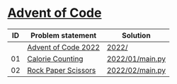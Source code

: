 # [Advent of Code](https://adventofcode.com/)


| ID | Problem statement                                          | Solution                           |
|----|------------------------------------------------------------|------------------------------------|
|    | [Advent of Code 2022](https://adventofcode.com/2022)       | [2022/](2022/)                     |
| 01 | [Calorie Counting](https://adventofcode.com/2022/day/1)    | [2022/01/main.py](2022/01/main.py) |
| 02 | [Rock Paper Scissors](https://adventofcode.com/2022/day/2) | [2022/02/main.py](2022/02/main.py) |

